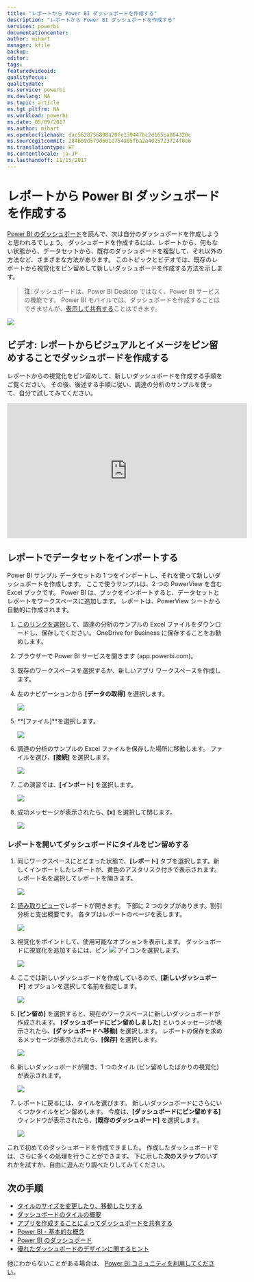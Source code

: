 ```yaml
---
title: "レポートから Power BI ダッシュボードを作成する"
description: "レポートから Power BI ダッシュボードを作成する"
services: powerbi
documentationcenter: 
author: mihart
manager: kfile
backup: 
editor: 
tags: 
featuredvideoid: 
qualityfocus: 
qualitydate: 
ms.service: powerbi
ms.devlang: NA
ms.topic: article
ms.tgt_pltfrm: NA
ms.workload: powerbi
ms.date: 05/09/2017
ms.author: mihart
ms.openlocfilehash: dac5628756898a20fe139447bc2d165ba804320c
ms.sourcegitcommit: 284b09d579d601e754a05fba2a4025723724f8eb
ms.translationtype: HT
ms.contentlocale: ja-JP
ms.lasthandoff: 11/15/2017
---
```

# <a name="create-a-power-bi-dashboard-from-a-report"></a>レポートから Power BI ダッシュボードを作成する
[Power BI のダッシュボード](service-dashboards.md)を読んで、次は自分のダッシュボードを作成しようと思われるでしょう。 ダッシュボードを作成するには、レポートから、何もない状態から、データセットから、既存のダッシュボードを複製して、それ以外の方法など、さまざまな方法があります。  このトピックとビデオでは、既存のレポートから視覚化をピン留めして新しいダッシュボードを作成する方法を示します。

> **注**: ダッシュボードは、Power BI Desktop ではなく、Power BI サービスの機能です。 Power BI モバイルでは、ダッシュボードを作成することはできませんが、[表示して共有する](mobile-apps-view-dashboard.md)ことはできます。
> 
> 

![](media/service-dashboard-create/power-bi-completed-dashboard-small.png)

## <a name="video-create-a-dashboard-by-pinning-visuals-and-images-from-a-report"></a>ビデオ: レポートからビジュアルとイメージをピン留めすることでダッシュボードを作成する
レポートからの視覚化をピン留めして、新しいダッシュボードを作成する手順をご覧ください。 その後、後述する手順に従い、調達の分析のサンプルを使って、自分で試してみてください。

<iframe width="560" height="315" src="https://www.youtube.com/embed/lJKgWnvl6bQ" frameborder="0" allowfullscreen></iframe>

## <a name="import-a-dataset-with-a-report"></a>レポートでデータセットをインポートする
Power BI サンプル データセットの 1 つをインポートし、それを使って新しいダッシュボードを作成します。 ここで使うサンプルは、2 つの PowerView を含む Excel ブックです。 Power BI は、ブックをインポートすると、データセットとレポートをワークスペースに追加します。  レポートは、PowerView シートから自動的に作成されます。

1. [このリンクを選択](http://go.microsoft.com/fwlink/?LinkId=529784)して、調達の分析のサンプルの Excel ファイルをダウンロードし、保存してください。 OneDrive for Business に保存することをお勧めします。
2. ブラウザーで Power BI サービスを開きます (app.powerbi.com)。
3. 既存のワークスペースを選択するか、新しいアプリ ワークスペースを作成します。
4. 左のナビゲーションから **[データの取得]** を選択します。
   
    ![](media/service-dashboard-create/power-bi-get-data3.png)
5. **[ファイル]**を選択します。
   
   ![](media/service-dashboard-create/power-bi-select-files.png)
6. 調達の分析のサンプルの Excel ファイルを保存した場所に移動します。 ファイルを選び、**[接続]** を選択します。
   
   ![](media/service-dashboard-create/power-bi-connectnew.png)
7. この演習では、**[インポート]** を選択します。
   
    ![](media/service-dashboard-create/power-bi-import.png)
8. 成功メッセージが表示されたら、**[x]** を選択して閉じます。
   
   ![](media/service-dashboard-create/power-bi-view-datasetnew.png)

### <a name="open-the-report-and-pin-some-tiles-to-a-dashboard"></a>レポートを開いてダッシュボードにタイルをピン留めする
1. 同じワークスペースにとどまった状態で、**[レポート]** タブを選択します。新しくインポートしたレポートが、黄色のアスタリスク付きで表示されます。 レポート名を選択してレポートを開きます。
   
    ![](media/service-dashboard-create/power-bi-reports.png)
2. [読み取りビュー](service-interact-with-a-report-in-reading-view.md)でレポートが開きます。 下部に 2 つのタブがあります。割引分析と支出概要です。 各タブはレポートのページを表します。
   
    ![](media/service-dashboard-create/power-bi-reading-view.png)
3. 視覚化をポイントして、使用可能なオプションを表示します。 ダッシュボードに視覚化を追加するには、ピン ![](media/service-dashboard-create/power-bi-pin-icon.png) アイコンを選択します。
   
    ![](media/service-dashboard-create/power-bi-hover.png)
4. ここでは新しいダッシュボードを作成しているので、**[新しいダッシュボード]** オプションを選択して名前を指定します。 
   
   ![](media/service-dashboard-create/power-bi-pin-tile.png)
5. **[ピン留め]** を選択すると、現在のワークスペースに新しいダッシュボードが作成されます。 **[ダッシュボードにピン留めしました]** というメッセージが表示されたら、**[ダッシュボードへ移動]** を選択します。 レポートの保存を求めるメッセージが表示されたら、**[保存]** を選択します。
   
     ![](media/service-dashboard-create/power-bi-pin-success.png)
6. 新しいダッシュボードが開き、1 つのタイル (ピン留めしたばかりの視覚化) が表示されます。 
   
   ![](media/service-dashboard-create/power-bi-pinned.png)
7. レポートに戻るには、タイルを選びます。 新しいダッシュボードにさらにいくつかタイルをピン留めします。 今度は、**[ダッシュボードにピン留めする]** ウィンドウが表示されたら、**[既存のダッシュボード]** を選択します。  
   
   ![](media/service-dashboard-create/power-bi-existing-dashboard.png)

これで初めてのダッシュボードを作成できました。 作成したダッシュボードでは、さらに多くの処理を行うことができます。  下に示した**次のステップ**のいずれかを試すか、自由に遊んだり調べたりしてみてください。   

## <a name="next-steps"></a>次の手順
* [タイルのサイズを変更したり、移動したりする](service-dashboard-edit-tile.md)
* [ダッシュボードのタイルの概要](service-dashboard-tiles.md)
* [アプリを作成することによってダッシュボードを共有する](service-create-distribute-apps.md)
* [Power BI - 基本的な概念](service-basic-concepts.md)
* [Power BI のダッシュボード](service-dashboards.md)
* [優れたダッシュボードのデザインに関するヒント](service-dashboards-design-tips.md)

他にわからないことがある場合は、 [Power BI コミュニティを利用してください](http://community.powerbi.com/)。


